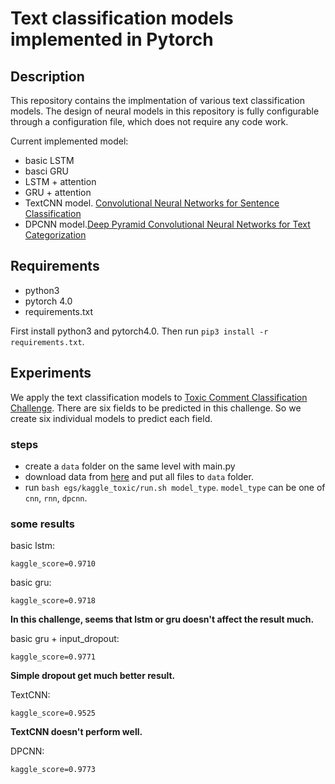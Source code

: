 # Text classification models implemented in Pytorch

## Description

This repository contains the implmentation of various text classification models. The design of neural models in this repository is fully configurable through a configuration file, which does not require any code work.

Current implemented model:

* basic LSTM
* basci GRU
* LSTM + attention
* GRU + attention
* TextCNN model. [Convolutional Neural Networks for Sentence Classification
](https://arxiv.org/abs/1408.5882)
* DPCNN model.[Deep Pyramid Convolutional Neural Networks for Text Categorization
](https://ai.tencent.com/ailab/media/publications/ACL3-Brady.pdf)

## Requirements

* python3
* pytorch 4.0
* requirements.txt

First install python3 and pytorch4.0. Then run `pip3 install -r requirements.txt`.

## Experiments

We apply the text classification models to [Toxic Comment Classification Challenge](https://www.kaggle.com/c/jigsaw-toxic-comment-classification-challenge). There are six fields to be predicted in this challenge. So we create six individual models to predict each field.

### steps

* create a `data` folder on the same level with main.py
* download data from [here](https://www.kaggle.com/c/jigsaw-toxic-comment-classification-challenge/data) and put all files to `data` folder.
* run `bash egs/kaggle_toxic/run.sh model_type`. `model_type` can be one of `cnn`, `rnn`, `dpcnn`.

### some results

basic lstm:

	kaggle_score=0.9710

basic gru:

	kaggle_score=0.9718

**In this challenge, seems that lstm or gru doesn't affect the result much.**

basic gru + input_dropout:

	kaggle_score=0.9771

**Simple dropout get much better result.**

TextCNN:

	kaggle_score=0.9525


**TextCNN doesn't perform well.**

DPCNN:

	kaggle_score=0.9773

